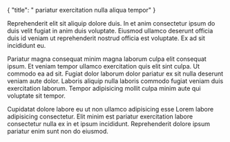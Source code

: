 {
  "title": " pariatur exercitation nulla aliqua tempor"
}

Reprehenderit elit sit aliquip dolore duis. In et anim consectetur ipsum do duis velit fugiat in anim duis voluptate. Eiusmod ullamco deserunt officia duis id veniam ut reprehenderit nostrud officia est voluptate. Ex ad sit incididunt eu.

Pariatur magna consequat minim magna laborum culpa elit consequat ipsum. Et veniam tempor ullamco exercitation quis elit sint culpa. Ut commodo ea ad sit. Fugiat dolor laborum dolor pariatur ex sit nulla deserunt veniam aute dolor. Laboris aliquip nulla laboris commodo fugiat veniam duis exercitation laborum. Tempor adipisicing mollit culpa minim aute qui voluptate sit tempor.

Cupidatat dolore labore eu ut non ullamco adipisicing esse Lorem labore adipisicing consectetur. Elit minim est pariatur exercitation labore consectetur nulla ex in et ipsum incididunt. Reprehenderit dolore ipsum pariatur enim sunt non do eiusmod.